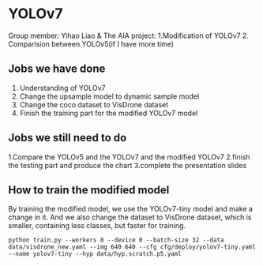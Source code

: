 # YOLOv7
Group member: Yihao Liao & 
The AIA project: 1.Modification of YOLOv7 2. Comparision between YOLOv5(if I have more time)

## Jobs we have done
1. Understanding of YOLOv7
2. Change the upsample model to dynamic sample model
3. Change the coco dataset to VisDrone dataset
4. Finish the training part for the modified YOLOv7 model

## Jobs we still need to do
1.Compare the YOLOv5 and the YOLOv7 and the modified YOLOv7
2.finish the testing part and produce the chart
3.complete the presentation slides


## How to train the modified model
By training the modified model, we use the YOLOv7-tiny model and make a change in it. And we also change the dataset to VisDrone dataset, which is smaller, containing less classes, but faster for training.
```
python train.py --workers 8 --device 0 --batch-size 32 --data data/visdrone_new.yaml --img 640 640 --cfg cfg/deploy/yolov7-tiny.yaml  --name yolov7-tiny --hyp data/hyp.scratch.p5.yaml
```

